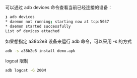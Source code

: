 可以通过 adb devices 命令查看当前已经连接的设备：

```zsh
❯ adb devices
* daemon not running; starting now at tcp:5037
* daemon started successfully
List of devices attached
```

如果想指定 a38b2e8 设备来运行 adb 命令，可以采用 -s <deviceId> 的方式

```zsh
adb -s a38b2e8 install demo.apk
```

logcat 限制
```zsh
adb logcat -G 200M
```
